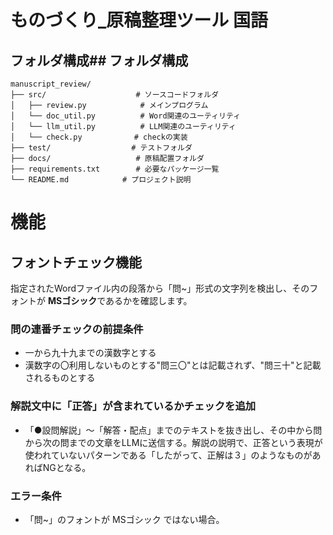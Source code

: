 # ものづくり_原稿整理ツール 国語


## フォルダ構成## フォルダ構成

```text
manuscript_review/
├── src/                    # ソースコードフォルダ
│   ├── review.py            # メインプログラム
│   └── doc_util.py          # Word関連のユーティリティ
│   └── llm_util.py          # LLM関連のユーティリティ
│   └── check.py　　　　　　　# checkの実装
├── test/                  # テストフォルダ
├── docs/                   # 原稿配置フォルダ
├── requirements.txt        # 必要なパッケージ一覧
└── README.md            # プロジェクト説明
```
# 機能

## フォントチェック機能
指定されたWordファイル内の段落から「問~」形式の文字列を検出し、そのフォントが **MSゴシック**であるかを確認します。

### 問の連番チェックの前提条件
- 一から九十九までの漢数字とする
- 漢数字の〇利用しないものとする"問三〇"とは記載されず、"問三十"と記載されるものとする

### 解説文中に「正答」が含まれているかチェックを追加
- 「●設問解説」～「解答・配点」までのテキストを抜き出し、その中から問から次の問までの文章をLLMに送信する。解説の説明で、正答という表現が使われていないパターンである「したがって、正解は３」のようなものがあればNGとなる。

### エラー条件
- 「問~」のフォントが MSゴシック ではない場合。
